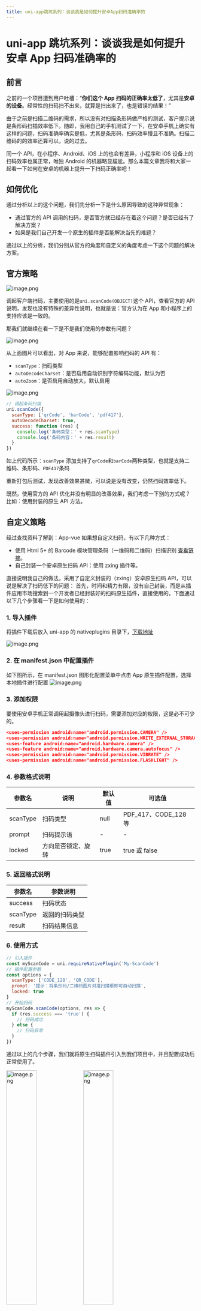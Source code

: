```yaml
---
title: uni-app跳坑系列：谈谈我是如何提升安卓App扫码准确率的
---
```


# uni-app 跳坑系列：谈谈我是如何提升安卓 App 扫码准确率的

## 前言

之前的一个项目遭到用户吐槽：“**你们这个 App 扫码的正确率太低了**，尤其是**安卓的设备**。经常性的扫码扫不出来，就算是扫出来了，也是错误的结果！”

由于之前是扫描二维码的需求，所以没有对扫描条形码做严格的测试，客户提示说是条形码扫描效率低下。随即，我用自己的手机测试了一下，在安卓手机上确实有这样的问题，扫码准确率确实是低，尤其是条形码，扫码效率慢且不准确。扫描二维码的的效率还算可以，说的过去。

同一个 API，在小程序、Android、iOS 上的也会有差异，小程序和 iOS 设备上的扫码效率也属正常，唯独 Android 的机器略显尴尬。那么本篇文章我将和大家一起看一下如何在安卓的机器上提升一下扫码正确率吧！

## 如何优化

通过分析以上的这个问题，我们先分析一下是什么原因导致的这种异常现象：

- 通过官方的 API 调用的扫码，是否官方就已经存在着这个问题？是否已经有了解决方案？
- 如果是我们自己开发一个原生的插件是否能解决当先的难题？

通过以上的分析，我们分别从官方的角度和自定义的角度考虑一下这个问题的解决方案。

## 官方策略

![image.png](https://p3-juejin.byteimg.com/tos-cn-i-k3u1fbpfcp/648e28150a8d48ddb2796764ab6f99a5~tplv-k3u1fbpfcp-jj-mark:0:0:0:0:q75.image#?w=1147&h=251&s=34361&e=png&b=ffffff)

调起客户端扫码，主要使用的是`uni.scanCode(OBJECT)`这个 API，查看官方的 API 说明，发现也没有特殊的差异性说明，也就是说：官方认为在 App 和小程序上的支持应该是一致的。

那我们就继续在看一下是不是我们使用的参数有问题？

![image.png](https://p3-juejin.byteimg.com/tos-cn-i-k3u1fbpfcp/f61ddd858f344a8eb938848df2f1e7bc~tplv-k3u1fbpfcp-jj-mark:0:0:0:0:q75.image#?w=1246&h=551&s=144901&e=png&b=ffffff)

从上面图片可以看出，对 App 来说，能够配置影响扫码的 API 有：

- `scanType`：扫码类型
- `autoDecodeCharset`：是否启用自动识别字符编码功能，默认为否
- `autoZoom`：是否启用自动放大，默认启用

![image.png](https://p3-juejin.byteimg.com/tos-cn-i-k3u1fbpfcp/dc9fb002fe8544618e8315354bc826a9~tplv-k3u1fbpfcp-jj-mark:0:0:0:0:q75.image#?w=273&h=273&s=18986&e=png&b=ffffff)

```js
// 调起条码扫描
uni.scanCode({
  scanType: ['qrCode', 'barCode', 'pdf417'],
  autoDecodeCharset: true,
  success: function (res) {
    console.log('条码类型：' + res.scanType)
    console.log('条码内容：' + res.result)
  }
})
```

如上代码所示：`scanType` 添加支持了`qrCode`和`barCode`两种类型，也就是支持二维码、条形码、`PDF417`条码

重新打包后测试，发现改善效果甚微，可以说是没有改变，仍然扫码效率低下。

既然，使用官方的 API 优化并没有明显的改善效果，我们考虑一下别的方式呢？比如：使用封装的原生 API 方法。

## 自定义策略

经过查找资料了解到：App-vue 如果想自定义扫码，有以下几种方式：

- 使用 Html 5+ 的 Barcode 模块管理条码（一维码和二维码）扫描识别 [查看链接](https://www.html5plus.org/doc/zh_cn/barcode.html)。
- 自己封装一个安卓原生扫码 API：使用 zxing 插件等。

直接说明我自己的做法，采用了自定义封装的（zxing）安卓原生扫码 API，可以说是解决了扫码低下的问题：
首先，时间和精力有限，没有自己封装，而是从插件应用市场搜索到一个开发者已经封装好的扫码原生插件，直接使用的，下面通过以下几个步骤看一下是如何使用的：

### 1. 导入插件

将插件下载后放入 uni-app 的 nativeplugins 目录下，[下载地址](https://github.com/anyup/juejin-up/tree/master/src/nativeplugins)

![image.png](https://p1-juejin.byteimg.com/tos-cn-i-k3u1fbpfcp/1784b416104443a28b4cbe0c8f2edcfe~tplv-k3u1fbpfcp-jj-mark:0:0:0:0:q75.image#?w=428&h=125&s=10996&e=png&b=fcf9e6)

### 2. 在 manifest.json 中配置插件

如下图所示，在 manifest.json 图形化配置菜单中点击 App 原生插件配置，选择本地插件进行配置
![image.png](https://p9-juejin.byteimg.com/tos-cn-i-k3u1fbpfcp/9295a91290cb4c9aa4da485ee9b55485~tplv-k3u1fbpfcp-jj-mark:0:0:0:0:q75.image#?w=1011&h=705&s=184615&e=png&b=fcf7ee)

### 3. 添加权限

要使用安卓手机正常调用起摄像头进行扫码，需要添加对应的权限，这是必不可少的。

```json
<uses-permission android:name="android.permission.CAMERA" />
<uses-permission android:name="android.permission.WRITE_EXTERNAL_STORAGE" />
<uses-feature android:name="android.hardware.camera" />
<uses-feature android:name="android.hardware.camera.autofocus" />
<uses-permission android:name="android.permission.VIBRATE" />
<uses-permission android:name="android.permission.FLASHLIGHT" />
```

### 4. 参数格式说明

| 参数名   | 说明               | 默认值 | 可选值               |
| -------- | ------------------ | ------ | -------------------- |
| scanType | 扫码类型           | null   | PDF_417、CODE_128 等 |
| prompt   | 扫码提示语         | -      | -                    |
| locked   | 方向是否锁定、旋转 | true   | true 或 false        |

### 5. 返回格式说明

| 参数名   | 参数说明       |
| -------- | -------------- |
| success  | 扫码状态       |
| scanType | 返回的扫码类型 |
| result   | 扫码结果信息   |

### 6. 使用方式

```js
// 引入插件
const myScanCode = uni.requireNativePlugin('My-ScanCode')
// 插件配置参数
const options = {
  scanType: ['CODE_128', 'QR_CODE'],
  prompt: '提示：将条形码/二维码图片对准扫描框即可自动扫描',
  locked: true
}
// 开始扫码
myScanCode.scanCode(options, res => {
  if (res.success === 'true') {
    // 扫码成功
  } else {
    // 扫码异常
  }
})
```

通过以上的几个步骤，我们就将原生扫码插件引入到我们项目中，并且配置成功后正常使用了。

<img src="https://p1-juejin.byteimg.com/tos-cn-i-k3u1fbpfcp/6862f56168fc4f3a876ff0bff3197982~tplv-k3u1fbpfcp-jj-mark:0:0:0:0:q75.image#?w=413&h=888&s=56257&e=png&b=010101" alt="image.png" width="40%" />

<img src="https://p3-juejin.byteimg.com/tos-cn-i-k3u1fbpfcp/4e4ec0b8fb0246ff8908d2645208dcbe~tplv-k3u1fbpfcp-jj-mark:0:0:0:0:q75.image#?w=413&h=888&s=552523&e=png&b=bcb3bd" alt="image.png" width="40%" />

## 注意事项

由于本次优化仅限于对安卓平台的优化，我们使用的插件也是针对于安卓平台的，因此需要平台差异化编码，让代码在安卓环境下进行，其他比如小程序、iOS 环境还是继续使用`uni.scanCode` 这个 API

```js
export default {
  start: function () {
    return new Promise((resolve, reject) => {
      // #ifdef APP-PLUS
      if (uni.getSystemInfoSync().platform === 'android') {
        const myScanCode = uni.requireNativePlugin('My-ScanCode')
        const options = {
          scanType: ['CODE_128', 'QR_CODE'],
          prompt: '提示：将条形码/二维码图片对准扫描框即可自动扫描',
          locked: true
        }
        myScanCode.scanCode(options, res => {
          if (res.success === 'true') {
            resolve(res.result)
          } else {
            reject(res)
          }
        })
      } else {
        uni.scanCode({
          onlyFromCamera: true,
          scanType: ['barCode', 'qrCode'],
          success(res) {
            resolve(res.result)
          }
        })
      }
      // #endif
      // #ifndef APP-PLUS
      uni.scanCode({
        onlyFromCamera: true,
        scanType: ['barCode', 'qrCode'],
        success(res) {
          resolve(res.result)
        }
      })
      // #endif
    })
  }
}
```

通过以上的差异性编码优化，就可以放心的使用了，不用担心兼容性问题了，使用方式如下：

```js
scanCode.start().then(res => {
  // 扫码成功后逻辑处理
})
```

## 总结

以上就是之前在项目中遇到的扫码问题。虽然时隔已经很长时间了，但是目前的代码运行良好，二维码和条形码的识别能力也有个质的提升。

由于当时开发较早，插件市场的插件寥寥无几，而且后来也发现了一款更优秀的原生扫码插件，拥有更优秀且强大的识别能力和识别速度，对**弱光**、**反光**、**模糊**的二维码也具有优秀的识别能力。

后续的文章我将会继续对其它扫码插件进行说明，看一下其他优秀的扫码插件是如何使用的，敬请关注！

## 其他扫码插件推荐

[uni-app 扫码插件推荐：基于支付宝 mPaaS 扫码组件进行开发](https://juejin.cn/post/7312358144924188722)

<ArticleFooter link="https://juejin.cn/post/7300789760702824474" />
